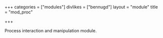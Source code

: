 +++
categories = ["modules"]
divlikes = ["bennugd"]
layout = "module"
title = "mod_proc"

+++

Process interaction and manipulation module.
